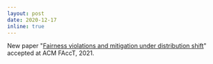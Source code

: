 ```yaml
---
layout: post
date: 2020-12-17
inline: true
---
```


New paper "[Fairness violations and mitigation under distribution shift](https://dl.acm.org/doi/abs/10.1145/3442188.3445865)" accepted at ACM FAccT, 2021. 
